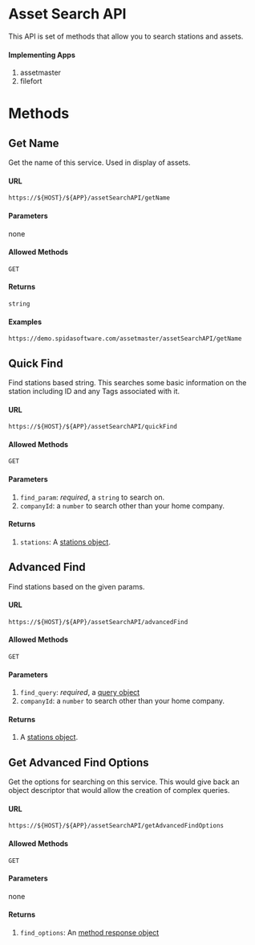 Asset Search API
============

This API is set of methods that allow you to search stations and assets.  

#### Implementing Apps

1. assetmaster
1. filefort

Methods
========

Get Name
----------

Get the name of this service.  Used in display of assets.

#### URL

`https://${HOST}/${APP}/assetSearchAPI/getName`

#### Parameters

none

#### Allowed Methods

`GET`

#### Returns

`string`

#### Examples

`https://demo.spidasoftware.com/assetmaster/assetSearchAPI/getName`

Quick Find
----------

Find stations based string.  This searches some basic information on the station including ID and any Tags associated with it.

#### URL

`https://${HOST}/${APP}/assetSearchAPI/quickFind`

#### Allowed Methods

`GET`

#### Parameters

1. `find_param`: _required_, a `string` to search on.
1. `companyId`: a `number` to search other than your home company.

#### Returns

1. `stations`: A [stations object](../../resources/v1/schema/spidamin/asset/stations.schema).

Advanced Find
----------

Find stations based on the given params.

#### URL

`https://${HOST}/${APP}/assetSearchAPI/advancedFind`

#### Allowed Methods

`GET`

#### Parameters

1. `find_query`: _required_, a [query object](../../resources/v1/schema/spidamin/asset/find_query.schema)
1. `companyId`: a `number` to search other than your home company.

#### Returns

1. A [stations object](../../resources/v1/schema/spidamin/asset/stations.schema).


Get Advanced Find Options
----------

Get the options for searching on this service.  This would give back an object descriptor that would allow the creation of complex queries.

#### URL

`https://${HOST}/${APP}/assetSearchAPI/getAdvancedFindOptions`

#### Allowed Methods

`GET`

#### Parameters

none

#### Returns

1. `find_options`: An [method response object](../../resources/v1/schema/spidamin/asset/find_options.schema)
